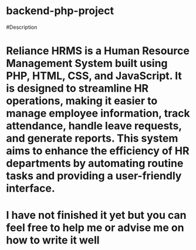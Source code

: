 # backend-php-project
 #Description
 
# Reliance HRMS is a Human Resource Management System built using PHP, HTML, CSS, and JavaScript. It is designed to streamline HR operations, making it easier to manage employee information, track attendance, handle leave requests, and generate reports. This system aims to enhance the efficiency of HR departments by automating routine tasks and providing a user-friendly interface.
# I have not finished it yet but you can feel free to help me or advise me on how to write it well
